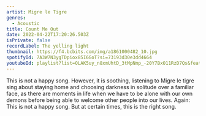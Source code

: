 ```yaml
---
artist: Migre le Tigre
genres:
  - Acoustic
title: Count Me Out
date: 2022-04-22T17:20:26.503Z
isPrivate: false
recordLabel: The yelling light
thumbnail: https://f4.bcbits.com/img/a1861000482_10.jpg
spotifyId: 7A3W7N3ygTDpiox85I6GoT?si=73193d30e3dd4664
youtubeId: playlist?list=OLAK5uy_n8xmUhtD_3tMpNmp_-20Y7BxO11RzD7Qs&feature=share
---
```

This is not a happy song. However, it is soothing, listening to Migre le tigre sing about staying home and choosing darkness in solitude over a familiar face, as there are moments in life when we have to be alone with our own demons before being able to welcome other people into our lives. Again: This is not a happy song. But at certain times, this is the right song.